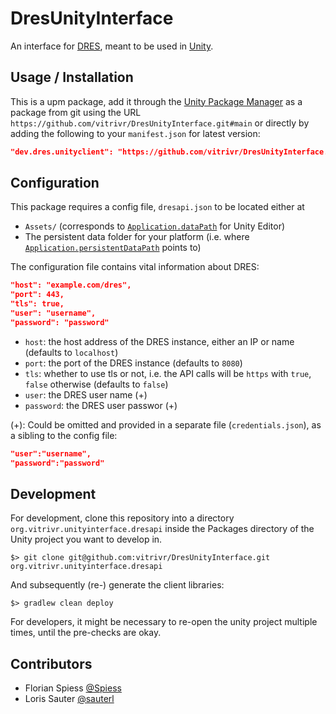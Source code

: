 # DresUnityInterface

An interface for [DRES](https://github.com/dres-dev/DRES), meant to be used in [Unity](https://unity.com/).

## Usage / Installation

This is a upm package, add it through the [Unity Package Manager](https://docs.unity3d.com/Manual/Packages.html) as a package from git using the URL `https://github.com/vitrivr/DresUnityInterface.git#main` or directly by adding the following to your `manifest.json` for latest version:

```json
"dev.dres.unityclient": "https://github.com/vitrivr/DresUnityInterface.git#main"
```

## Configuration

This package requires a config file, `dresapi.json` to be located either at

* `Assets/` (corresponds to [`Application.dataPath`](https://docs.unity3d.com/ScriptReference/Application-dataPath.html) for Unity Editor)
* The persistent data folder for your platform (i.e. where [`Application.persistentDataPath`](https://docs.unity3d.com/ScriptReference/Application-persistentDataPath.html) points to)

The configuration file contains vital information about DRES:

```json
"host": "example.com/dres",
"port": 443,
"tls": true,
"user": "username",
"password": "password"
```

* `host`: the host address of the DRES instance, either an IP or name (defaults to `localhost`)
* `port`: the port of the DRES instance (defaults to `8080`)
* `tls`: whether to use tls or not, i.e. the API calls will be `https` with `true`, `false` otherwise (defaults to `false`)
* `user`: the DRES user name (+)
* `password`: the DRES user passwor (+)

(+): Could be omitted and provided in a separate file (`credentials.json`), as a sibling to the config file:

```json
"user":"username",
"password":"password"
```

## Development

For development, clone this repository into a directory `org.vitrivr.unityinterface.dresapi` inside the Packages directory of the Unity project you want to develop in.

```
$> git clone git@github.com:vitrivr/DresUnityInterface.git org.vitrivr.unityinterface.dresapi
```

And subsequently (re-) generate the client libraries:

```
$> gradlew clean deploy
```

For developers, it might be necessary to re-open the unity project multiple times, until the pre-checks are okay.

## Contributors

- Florian Spiess [@Spiess](https://github.com/Spiess)
- Loris Sauter [@sauterl](https://github.com/sauterl)
